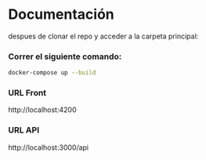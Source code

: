 
# Documentación 

despues de clonar el repo y acceder a la carpeta principal:

### Correr el siguiente comando:

```bash
docker-compose up --build
```

### URL Front

http://localhost:4200

### URL API
http://localhost:3000/api
